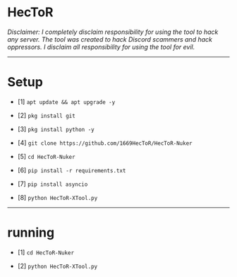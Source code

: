 # HecToR
*Disclaimer: I completely disclaim responsibility for using the tool to hack any server. The tool was created to hack Discord scammers and hack oppressors. I disclaim all responsibility for using the tool for evil.*
_______________________________________________
#  Setup

- [1] `apt update && apt upgrade -y`

- [2] `pkg install git`

- [3] `pkg install python -y`

- [4] `git clone https://github.com/1669HecToR/HecToR-Nuker`

- [5] `cd HecToR-Nuker`

- [6] `pip install -r requirements.txt`

- [7] `pip install asyncio`

- [8] `python HecToR-XTool.py`
_______________________________________________

# running

- [1] `cd HecToR-Nuker`

- [2] `python HecToR-XTool.py`
